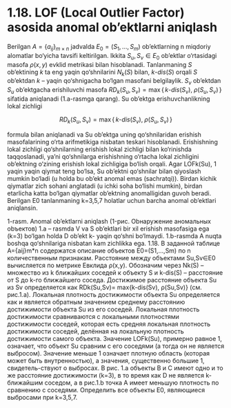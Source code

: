 # 1.18. LOF (Local Outlier Factor) asosida anomal ob’ektlarni aniqlash

Berilgan $A = \{ a_{ij} \}_{m \times n}$ jadvalda $E_{0} = (S_{1}, \ldots, S_{m})$ ob’ektlarning n miqdoriy alomatlar bo‘yicha tavsifi keltirilgan. Ikkita $S_{u}, S_{v} \in E_{0}$ ob’ektlar o‘rtasidagi masofa $\rho(x,y)$ еvklid metrikasi bilan hisoblanadi. Tanlanmaning $S$ ob’ektining $k$ ta eng yaqin qo‘shnilarini $N_{k}(S)$ bilan, $k\text{-}dis(S)$ orqali $S$ ob’ektdan $k$ – yaqin qo‘shnigacha bo‘lgan masofani belgilaylik. $S_{v}$ ob’ektdan $S_{u}$ ob’ektgacha erishiluvchi masofa $RD_{k}(S_{u}, S_{v}) = \max \{\, k\text{-}dis(S_{v}), \; \rho(S_{u}, S_{v}) \,\}$ sifatida aniqlanadi (1.a-rasmga qarang).
Su ob’ektga erishuvchanlikning lokal zichligi

$$
RD_{k}(S_{u}, S_{v}) = \max \{\, k\text{-}dis(S_{v}), \; \rho(S_{u}, S_{v}) \,\}
$$

formula bilan aniqlanadi va Su ob’ektga uning qo‘shnilaridan erishish masofalarining o‘rta arifmetikiga nisbatan teskari hisoblanadi. Erishishning lokal zichligi qo‘shnilarning erishish lokal zichligi bilan
ko‘rinishda taqqoslanadi, ya’ni qo‘shnilarga erishishning o‘rtacha lokal zichligini ob’ektning o‘zining erishish lokal zichligiga bo‘lish orqali.
Agar LOFk(Su), 1 yaqin yaqin qiymat teng bo‘lsa, Su ob’ektni qo‘shnilar bilan qiyoslash mumkin bo‘ladi (u holda bu ob’ekt anomal emas (sachratqi)). Birdan kichik qiymatlar zich sohani anglatadi (u ichki soha bo‘lishi mumkin), birdan еtarlicha katta bo‘lgan qiymatlar ob’ektning anomalligidan guvoh beradi.
Berilgan E0 tanlanmaning k=3,5,7 holatlar uchun barcha anomal ob’ektlari aniqlansin.

1-rasm. Anomal ob’ektlarni aniqlash
 (1-рис. Оbнaружeниe aномaльных оbъeктов)
1.a – rasmda V va S ob’ektlari bir xil erishish masofasiga ega (k=3) bo‘lgan holda D ob’ekt k- yaqin qo‘shni bo‘lmaydi. 1.b-rasmda A nuqta boshqa qo‘shnilariga nisbatan kam zichlikka ega. 
1.18. В заданной таблице A={aij}m*n содержатся описание объектов E0=(S1,…,Sm) по n количественным признакам. Расстояние между объектами Su,Sv∈E0 вычисляется по метрике Евклида ρ(x,y). Обозначим через Nk(S) – множество из k ближайших соседей к объекту S и k-dis(S) – расстояние от S до k-го ближайшего соседа. Достижимое расстояние объекта Su из Sv определяется как RDk(Su,Sv)= max{k-dis(Sv), ρ(Su,Sv)} (см. рис.1.а).
Локальная плотность достижимости объекта Su определяется как
и является обратным значением среднему расстоянию достижимости объекта Su из его соседей. Локальная плотность достижимости сравниваются с локальными плотностями достижимости соседей,
которая есть средняя локальная плотность достижимости соседей, делённая на локальную плотность достижимости самого объекта. 
Значение LOFk(Su), примерно равное 1, означает, что объект Su сравним с его соседями (а тогда он не является выбросом). Значение меньше 1 означает плотную область (которая может быть внутренностью), а значения, существенно большие 1, свидетель-ствуют о выбросах. 
В рис. 1.а объекты B и C имеют одно и то же расстояние достижимости (k=3), в то время как D не является k-ближайшим соседом, а в рис.1.b точка A имеет меньшую плотность по сравнению с соседями.
Определить все объекты E0, являющиеся выбросами при k=3,5,7.
